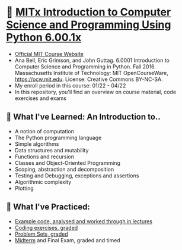 # 🌱 [MITx Introduction to Computer Science and Programming Using Python 6.00.1x ](https://www.edx.org/course/introduction-to-computer-science-and-programming-7)
* [Official MIT Course Website](https://ocw.mit.edu/courses/electrical-engineering-and-computer-science/6-0001-introduction-to-computer-science-and-programming-in-python-fall-2016/index.htm)
* Ana Bell, Eric Grimson, and John Guttag. 6.0001 Introduction to Computer Science and Programming in Python. Fall 2016. Massachusetts Institute of Technology: MIT OpenCourseWare, https://ocw.mit.edu. License: Creative Commons BY-NC-SA.
* My enroll period in this course:  01/22 - 04/22
* In this repository, you'll find an overview on course material, code exercises and exams

## 🌱 What I've Learned: An Introduction to.. 
* A notion of computation
* The Python programming language
* Simple algorithms
* Data structures and mutability
* Functions and recursion
* Classes and Object-Oriented Programming 
* Scoping, abstraction and decomposition
* Testing and Debugging, exceptions and assertions
* Algorithmic complexity
* Plotting

## 🌱 What I've Practiced:
* [Example code, analysed and worked through in lectures](https://github.com/Karoline0097/Introduction-to-Computer-Science-and-Programming-Using-Python/tree/main/Lectures)
* [Coding exercises, graded](https://github.com/Karoline0097/Introduction-to-Computer-Science-and-Programming-Using-Python/tree/main/Coding%20Exercises)
* [Problem Sets, graded](https://github.com/Karoline0097/Introduction-to-Computer-Science-and-Programming-Using-Python)
* [Midterm](https://github.com/Karoline0097/Introduction-to-Computer-Science-and-Programming-Using-Python/tree/main/Midterm%20Exam) and Final Exam, graded and timed


